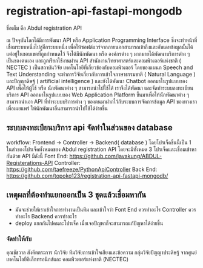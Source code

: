 # registration-api-fastapi-mongodb
ชื่อเต็ม คือ Abdul registration API

ณ ปัจจุบันโลกได้มีการพัฒนา API หรือ Application Programming Interface ซึ่งจะทำหน้าที่เชื่อมระบบหนึ่งไปสู่อีกระบบหนึ่ง เพื่อให้ซอฟต์แวร์จากภายนอกสามารถเข้าถึงและอัพเดทข้อมูลนั้นได้ แต่อยู่ในขอบเขตที่ถูกกำหนดไว้ จึงได้มีนักพัฒนา หรือ องค์กรต่าง ๆ มากมายได้พัฒนาบริการต่าง ๆ เป็นของตนเอง และถูกเรียกใช้งานผ่าน API
สำนักงานวิทยาศาสตร์และคอมพิวเตอร์แห่งชาติ ( NECTEC ) เป็นสถาบันวิจัย เทคโนโลยีที่เกี่ยวข้องกับคอมพิวเตอร์ โดยของแผนก Speech and Text Understanding จะทำการวิจัยเกี่ยวกับการเข้าใจภาษาธรรมชาติ ( Natural Language ) และปัญญาดิษฐ์ ( artificial intelligence ) และยังได้พัฒนา Chatbot ออกมาในรูปแบบของ API เพื่อให้ผู้ใช้ หรือ นักพัฒนาต่าง ๆ สามารถนำไปใช้ได้
เราจึงได้พัฒนา และจัดทำระบบลงทะเบียนบริการ API ออกมาในรูปแบบของ Web Application Platform ขึ้นมาเพื่อให้นักพัฒนาต่าง ๆ สามารถนำเอา API ที่ทำระบบบริการต่าง ๆ ของตนมาฝากไว้กับระบบการจัดการข้อมูล API ของทางเรา เพื่อเผยแพร่ ให้นักพัฒนาอื่นสามารถนำไปใช้ได้ง่ายขึ้น


 
 ## ระบบลงทะเบียนบริการ api จัดทำในส่วนของ database 
 
 workflow: Frontend -> Controller -> Backend( database )
 โดยโปรเจ็คชิ้นนี้เป็น 1 ในส่วของโปรเจ็คทั้งหมดของ Abdul registration API โดยจะมีทั้งหมด 3 โปรเจ็คและเชื่อมเข้าหากันด้วย API  มีดังนี้
Font End: https://github.com/javakung/ABDUL-Registerations-API
Controller: https://github.com/taefreeze/PythonApiController
Back End: https://github.com/topoko123/registration-api-fastapi-mongodb/

## เหตุผลที่ต้องทำแยกออกเป็น 3 ชุดแล้วเชื่อมหากัน
- มันจะช่วยให้เราเข้าใจการทำงานเป็นทีม และเข้าใจว่า Font End ควรทำอะไร Controller ควรทำอะไร Backend ควรทำอะไร
- deploy แยกกันไปคนละโปรเจ็ค เมื่อเจอปัญหาก็จะสามารถแก้ปัญหาได้ง่ายขึ้น

 ### จัดทำให้กับ
 คุณชัชวาล สังคีตตระการ นักวิจัย ทีมวิจัยการเข้าใจเสียงและข้อความ กลุ่มวิจัยปัญญาประดิษฐ์ จากศูนย์เทคโนโลยีอิเล็กทรอนิกส์และ คอมพิวเตอร์แห่งชาติ (NECTEC)
